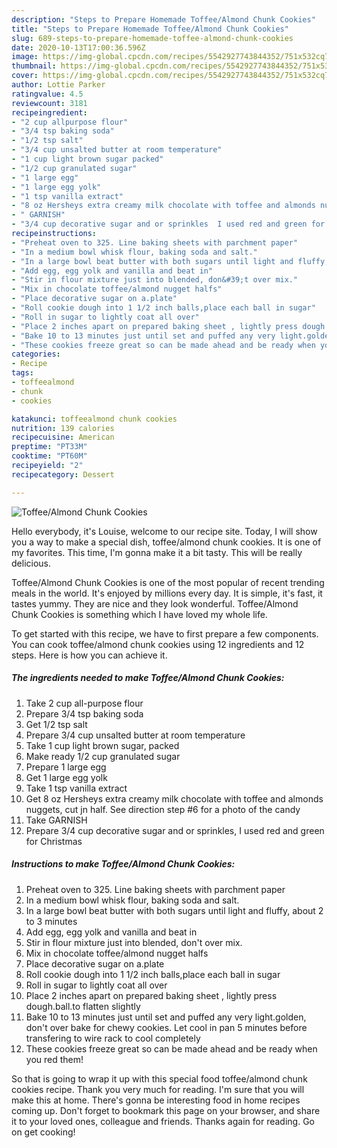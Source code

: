```yaml
---
description: "Steps to Prepare Homemade Toffee/Almond Chunk Cookies"
title: "Steps to Prepare Homemade Toffee/Almond Chunk Cookies"
slug: 689-steps-to-prepare-homemade-toffee-almond-chunk-cookies
date: 2020-10-13T17:00:36.596Z
image: https://img-global.cpcdn.com/recipes/5542927743844352/751x532cq70/toffeealmond-chunk-cookies-recipe-main-photo.jpg
thumbnail: https://img-global.cpcdn.com/recipes/5542927743844352/751x532cq70/toffeealmond-chunk-cookies-recipe-main-photo.jpg
cover: https://img-global.cpcdn.com/recipes/5542927743844352/751x532cq70/toffeealmond-chunk-cookies-recipe-main-photo.jpg
author: Lottie Parker
ratingvalue: 4.5
reviewcount: 3181
recipeingredient:
- "2 cup allpurpose flour"
- "3/4 tsp baking soda"
- "1/2 tsp salt"
- "3/4 cup unsalted butter at room temperature"
- "1 cup light brown sugar packed"
- "1/2 cup granulated sugar"
- "1 large egg"
- "1 large egg yolk"
- "1 tsp vanilla extract"
- "8 oz Hersheys extra creamy milk chocolate with toffee and almonds nuggets  cut jn half  See direction step 6 for a photo of the candy"
- " GARNISH"
- "3/4 cup decorative sugar and or sprinkles  I used red and green for Christmas"
recipeinstructions:
- "Preheat oven to 325. Line baking sheets with parchment paper"
- "In a medium bowl whisk flour, baking soda and salt."
- "In a large bowl beat butter with both sugars until light and fluffy, about 2 to 3 minutes"
- "Add egg, egg yolk and vanilla and beat in"
- "Stir in flour mixture just into blended, don&#39;t over mix."
- "Mix in chocolate toffee/almond nugget halfs"
- "Place decorative sugar on a.plate"
- "Roll cookie dough into 1 1/2 inch balls,place each ball in sugar"
- "Roll in sugar to lightly coat all over"
- "Place 2 inches apart on prepared baking sheet , lightly press dough.ball.to flatten slightly"
- "Bake 10 to 13 minutes just until set and puffed any very light.golden, don&#39;t over bake for chewy cookies. Let cool in pan 5 minutes before transfering to wire rack to cool completely"
- "These cookies freeze great so can be made ahead and be ready when you red them!"
categories:
- Recipe
tags:
- toffeealmond
- chunk
- cookies

katakunci: toffeealmond chunk cookies 
nutrition: 139 calories
recipecuisine: American
preptime: "PT33M"
cooktime: "PT60M"
recipeyield: "2"
recipecategory: Dessert

---
```



![Toffee/Almond Chunk Cookies](https://img-global.cpcdn.com/recipes/5542927743844352/751x532cq70/toffeealmond-chunk-cookies-recipe-main-photo.jpg)

Hello everybody, it's Louise, welcome to our recipe site. Today, I will show you a way to make a special dish, toffee/almond chunk cookies. It is one of my favorites. This time, I'm gonna make it a bit tasty. This will be really delicious.

Toffee/Almond Chunk Cookies is one of the most popular of recent trending meals in the world. It's enjoyed by millions every day. It is simple, it's fast, it tastes yummy. They are nice and they look wonderful. Toffee/Almond Chunk Cookies is something which I have loved my whole life.




To get started with this recipe, we have to first prepare a few components. You can cook toffee/almond chunk cookies using 12 ingredients and 12 steps. Here is how you can achieve it.

<!--inarticleads1-->

##### The ingredients needed to make Toffee/Almond Chunk Cookies:

1. Take 2 cup all-purpose flour
1. Prepare 3/4 tsp baking soda
1. Get 1/2 tsp salt
1. Prepare 3/4 cup unsalted butter at room temperature
1. Take 1 cup light brown sugar, packed
1. Make ready 1/2 cup granulated sugar
1. Prepare 1 large egg
1. Get 1 large egg yolk
1. Take 1 tsp vanilla extract
1. Get 8 oz Hersheys extra creamy milk chocolate with toffee and almonds nuggets,  cut jn half.  See direction step #6 for a photo of the candy
1. Take  GARNISH
1. Prepare 3/4 cup decorative sugar and or sprinkles,  I used red and green for Christmas




<!--inarticleads2-->

##### Instructions to make Toffee/Almond Chunk Cookies:

1. Preheat oven to 325. Line baking sheets with parchment paper
1. In a medium bowl whisk flour, baking soda and salt.
1. In a large bowl beat butter with both sugars until light and fluffy, about 2 to 3 minutes
1. Add egg, egg yolk and vanilla and beat in
1. Stir in flour mixture just into blended, don&#39;t over mix.
1. Mix in chocolate toffee/almond nugget halfs
1. Place decorative sugar on a.plate
1. Roll cookie dough into 1 1/2 inch balls,place each ball in sugar
1. Roll in sugar to lightly coat all over
1. Place 2 inches apart on prepared baking sheet , lightly press dough.ball.to flatten slightly
1. Bake 10 to 13 minutes just until set and puffed any very light.golden, don&#39;t over bake for chewy cookies. Let cool in pan 5 minutes before transfering to wire rack to cool completely
1. These cookies freeze great so can be made ahead and be ready when you red them!




So that is going to wrap it up with this special food toffee/almond chunk cookies recipe. Thank you very much for reading. I'm sure that you will make this at home. There's gonna be interesting food in home recipes coming up. Don't forget to bookmark this page on your browser, and share it to your loved ones, colleague and friends. Thanks again for reading. Go on get cooking!
